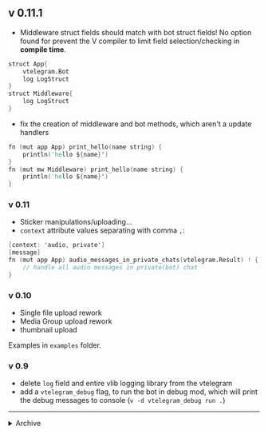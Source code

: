 ## v 0.11.1

- Middleware struct fields should match with bot struct fields! No option found for prevent the V compiler to limit field selection/checking in __compile time__. 

```v
struct App{
    vtelegram.Bot
    log LogStruct
}
struct Middleware{
    log LogStruct
}
```

- fix the creation of middleware and bot methods, which aren't a update handlers 
```v
fn (mut app App) print_hello(name string) {
    println('hello ${name}')
}
fn (mut mw Middleware) print_hello(name string) {
    println('hello ${name}')
}
```

### v 0.11

- Sticker manipulations/uploading...
- `context` attribute values separating with comma `,`:
```v
[context: 'audio, private']
[message]
fn (mut app App) audio_messages_in_private_chats(vtelegram.Result) ! {
    // handle all audio messages in private(bot) chat
}
```

### v 0.10

- Single file upload rework
- Media Group upload rework
- thumbnail upload

Examples in `examples` folder.

### v 0.9

- delete `log` field and entire vlib logging library from the vtelegram
- add a `vtelegram_debug` flag, to run the bot in debug mod, which will print the debug messages to console (`v -d vtelegram_debug run .`)

<hr>

<details>
  <summary>Archive</summary>

### v 0.8.2

- single database in your Bot and Middleware structs. must be only `db` field name for now to synchronize! 
    - single `log` field also, if you want log from Middleware functions (Bot has it by default, in Middleware struct you have to declare if you need it)
```v
pub struct App {
    vt.Bot
pub:
    db Database
}
struct MyBaseMiddleware{
pub mut:
    log log.Log
    db Database
}
```
- inline keyboard builder. 2 functions: `new_reply_markup` `new_inline_button`
```v
import vtelegram as vt

reply_markup := vt.new_reply_markup(
    // array for buttons in one row
    [
    vt.new_inline_button(text: 'Test', callback_data: '1'),
    vt.new_inline_button(text: 'Test2', callback_data: '2')
    ],
    // next row button
    vt.new_inline_button(text: 'Button3', callback_data: '3')
)
```

### v 0.8

- Media Group upload
    - In order for the Telegram Bot API to accept a request, one media group must contain >= 2 elements and contain only one media type.

### v 0.7

- Single file upload: `animation`, `audio`, `document`, `photo`, `video_note`, `video`, `voice`

### v 0.6.1

- `sender_group` `sender_channel` `sender_user` `sender_bot` context filters for define sender_chat type, apply to all updates which contain sender_chat field

### v 0.6.0

- `start_polling` must include PollingConfig as second argument. `PollingConfig` is generic type structure, for passing your middleware struct or marking it as `Regular` (for skip middleware). In the PollingConfig you can specify same parameters as for getUpdates and polling config (delay_time)

```v
polling_config := vtelegram.PollingConfig[vtelegram.Regular]{}
vtelegram.start_polling(mut app, polling_config)
```

- Middlewares and Context Filters. <br>

  - `pub fn delete_middleware_data[T](mut middleware &T, key string)`
  - `pub fn clear_middleware_data[T](mut middleware &T)`
  - `pub fn get_middleware_data[T](middleware &T) map[string]string`

  Simple middleware example:

```v
struct MyMiddleware{} //initialize struct for handling middlewares

struct App{
    vtelegram.Bot
}
[message] // specifies which middleware type is
fn (mw MyMidleware) my_message_middleware(mut update Update) bool{
    if update.message.from.id == 12345678{ // prevent update process from user with id 12345678
        return false
    }
    return true
}
fn main(){
    mut app := App{
        token: 'BOT_TOKEN'
    }

    //passing middleware struct to PollingConfig for handling middleware methods
    polling_config := vtelegram.PollingConfig[MyMiddleware]{}
    vtelegram.start_polling(mut app, polling_config)
}
```

### v 0.5.0

- `start_polling` instead of `poll`
- `ChatMember` - Structs of all member roles combined, so that the V's json package can decode the updates it receives for `my_chat_member` and `chat_member`. can be handled by 'status' field
- To handle messages, you need to specify the attribute 'message'
- All updates handling through attributes
  Available attributes:

```v
message
edited_message
channel_post
edited_channel_post
inline_query
chosen_inline_result
callback_query
shipping_query
pre_checkout_query
poll
poll_answer
my_chat_member
chat_member
chat_join_request
```

### v 0.4.0

- `mut` to all bot methods
- Deleted `time_event`
- `log` instance to Bot struct, which includes bot debugging

### v 0.3.1

- `callback_query` attribute instead of just `callback`
- To assign value to attribute now used `:` instead of `;`

```v
[callback_query: 'key']
fn (mut app App) handle_callbackquery(result Result){
    //...
}
[starts_with: '/']
fn (mut app App) handle_message(result Result) {

}
// to use few parameters or callback_query with starts_with do so:
['callback_query: starts_with: key'] // all attribute must be like string
fn (mut app App) handle_callbackquery(result Result){
    //...
}
// and also
['callback_query: key']         // Must be string too if attribute not single
['callback_query: something']   //
fn (mut app App) handle_callbackquery(result Result){
    //...
}
```

### v 0.1.1

- Added `starts_with` filter to `callback` handling mechanism
- Added `starts_with` filter to message handling mechanism, Can be > 1 options

### v 0.1.0

- Handling messages with attributes
- Handling callback_query with attribute

</details>
